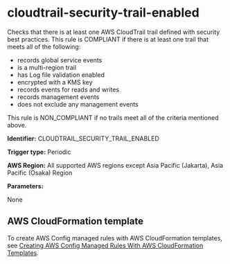 # cloudtrail\-security\-trail\-enabled<a name="cloudtrail-security-trail-enabled"></a>

Checks that there is at least one AWS CloudTrail trail defined with security best practices\. This rule is COMPLIANT if there is at least one trail that meets all of the following:
+ records global service events
+ is a multi\-region trail
+ has Log file validation enabled
+ encrypted with a KMS key
+ records events for reads and writes
+ records management events
+ does not exclude any management events

This rule is NON\_COMPLIANT if no trails meet all of the criteria mentioned above\.

**Identifier:** CLOUDTRAIL\_SECURITY\_TRAIL\_ENABLED

**Trigger type:** Periodic

**AWS Region:** All supported AWS regions except Asia Pacific \(Jakarta\), Asia Pacific \(Osaka\) Region

**Parameters:**

None  

## AWS CloudFormation template<a name="w85aac12c32c17b9c93c19"></a>

To create AWS Config managed rules with AWS CloudFormation templates, see [Creating AWS Config Managed Rules With AWS CloudFormation Templates](aws-config-managed-rules-cloudformation-templates.md)\.